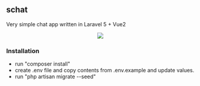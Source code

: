 ## schat

Very simple chat app written in Laravel 5 + Vue2

<div style='text-align:center;'><img src='https://i.imgur.com/qcHXhZ8.png'></div>

### Installation

- run "composer install"
- create .env file and copy contents from .env.example and update values.
- run "php artisan migrate --seed"
